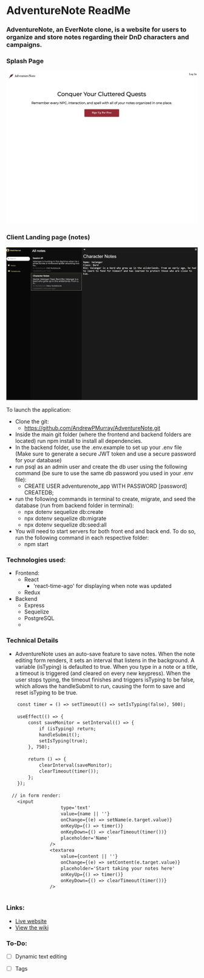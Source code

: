 # AdventureNote ReadMe

### AdventureNote, an EverNote clone, is a website for users to organize and store notes regarding their DnD characters and campaigns.

### Splash Page

![splash]

### Client Landing page (notes)

![notes]

To launch the application:
  - Clone the git:
      - https://github.com/AndrewPMurray/AdventureNote.git
  - Inside the main git folder (where the frontend and backend folders are located) run npm install to install all dependencies.
  - In the backend folder, use the .env.example to set up your .env file (Make sure to generate a secure JWT token and use a secure password for your database)
  - run psql as an admin user and create the db user using the following command (be sure to use the same db password you used in your .env file):
    - CREATE USER adventurenote_app WITH PASSWORD [password] CREATEDB;
  - run the following commands in terminal to create, migrate, and seed the database (run from backend folder in terminal):
    - npx dotenv sequelize db:create
    - npx dotenv sequelize db:migrate
    - npx dotenv sequelize db:seed:all
  - You will need to start servers for both front end and back end. To do so, run the following command in each respective folder:
    - npm start

### Technologies used:
  - Frontend:
    - React
      - 'react-time-ago' for displaying when note was updated
    - Redux
  - Backend
    - Express
    - Sequelize
    - PostgreSQL
    - 
### Technical Details
* AdventureNote uses an auto-save feature to save notes. When the note editing form renders, it sets an interval that listens in the background. A variable (isTyping) is defaulted to true. When you type in a note or a title, a timeout is triggered (and cleared on every new keypress). When the user stops typing, the timeout finishes and triggers isTyping to be false, which allows the handleSubmit to run, causing the form to save and reset isTyping to be true.

```
	const timer = () => setTimeout(() => setIsTyping(false), 500);
  
	useEffect(() => {
		const saveMonitor = setInterval(() => {
			if (isTyping) return;
			handleSubmit();
			setIsTyping(true);
		}, 750);

		return () => {
			clearInterval(saveMonitor);
			clearTimeout(timer());
		};
	});
  
  // in form render:
  	<input
					type='text'
					value={name || ''}
					onChange={(e) => setName(e.target.value)}
					onKeyUp={() => timer()}
					onKeyDown={() => clearTimeout(timer())}
					placeholder='Name'
				/>
				<textarea
					value={content || ''}
					onChange={(e) => setContent(e.target.value)}
					placeholder='Start taking your notes here'
					onKeyUp={() => timer()}
					onKeyDown={() => clearTimeout(timer())}
				/>
  
```


### Links:
  - [Live website](https://adventurenote.herokuapp.com/)
  - [View the wiki](https://github.com/AndrewPMurray/AdventureNote/wiki)

### To-Do:
* [ ] Dynamic text editing
* [ ] Tags


[splash]: ./frontend/public/images/splash.png
[notes]: ./frontend/public/images/notes.png
